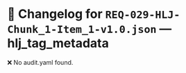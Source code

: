 # 📝 Changelog for `REQ-029-HLJ-Chunk_1-Item_1-v1.0.json` — **hlj_tag_metadata**

❌ No audit.yaml found.
